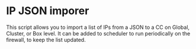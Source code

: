 # IP JSON imporer

This script allows you to import a list of IPs from a JSON to a CC on Global, Cluster, or Box level. 
It can be added to scheduler to run periodically on the firewall, to keep the list updated.  